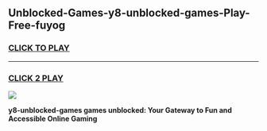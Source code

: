 
## Unblocked-Games-y8-unblocked-games-Play-Free-fuyog
<h3>
<a href="https://premium76.site?title=y8-unblocked-games&ref=10A">CLICK TO PLAY</a></h3>
<hr>

<h3>
<a href="https://premium76.site?title=y8-unblocked-games&ref=10A">CLICK 2 PLAY</a>
  
</h3>

<a href="https://premium76.site?title=y8-unblocked-games&ref=10A"><img src="https://clearcache.store/games.png"></a>


**y8-unblocked-games games unblocked: Your Gateway to Fun and Accessible Online Gaming**
